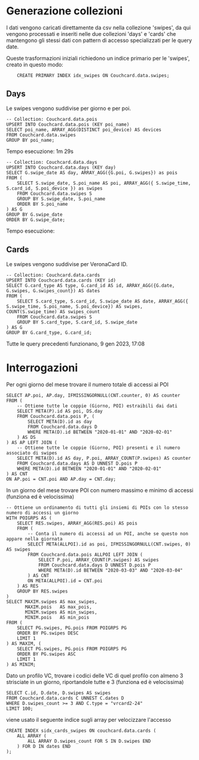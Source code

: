 # Generazione collezioni

I dati vengono caricati direttamente da csv nella collezione 'swipes', da qui vengono processati e inseriti nelle due collezioni 'days' e 'cards' che mantengono gli stessi dati con pattern di accesso specializzati per le query date.

Queste trasformazioni iniziali richiedono un indice primario per le 'swipes', creato in questo modo:

```
    CREATE PRIMARY INDEX idx_swipes ON Couchcard.data.swipes;
```

## Days

Le swipes vengono suddivise per giorno e per poi.

```
-- Collection: Couchcard.data.pois
UPSERT INTO Couchcard.data.pois (KEY poi_name)
SELECT poi_name, ARRAY_AGG(DISTINCT poi_device) AS devices
FROM Couchcard.data.swipes
GROUP BY poi_name;
```
Tempo esecuzione: 1m 29s

```
-- Collection: Couchcard.data.days
UPSERT INTO Couchcard.data.days (KEY day)
SELECT G.swipe_date AS day, ARRAY_AGG({G.poi, G.swipes}) as pois
FROM (
    SELECT S.swipe_date, S.poi_name AS poi, ARRAY_AGG({ S.swipe_time, S.card_id, S.poi_device }) as swipes
    FROM Couchcard.data.swipes S
    GROUP BY S.swipe_date, S.poi_name
    ORDER BY S.poi_name
) AS G
GROUP BY G.swipe_date
ORDER BY G.swipe_date;
```
Tempo esecuzione: 

## Cards

Le swipes vengono suddivise per VeronaCard ID.

```
-- Collection: Couchcard.data.cards
UPSERT INTO Couchcard.data.cards (KEY id)
SELECT G.card_type AS type, G.card_id AS id, ARRAY_AGG({G.date, G.swipes, G.swipes_count}) AS dates
FROM (
    SELECT S.card_type, S.card_id, S.swipe_date AS date, ARRAY_AGG({ S.swipe_time, S.poi_name, S.poi_device}) AS swipes, COUNT(S.swipe_time) AS swipes_count
    FROM Couchcard.data.swipes S
    GROUP BY S.card_type, S.card_id, S.swipe_date
) AS G
GROUP BY G.card_type, G.card_id;
```

Tutte le query precedenti funzionano, 9 gen 2023, 17:08

# Interrogazioni

Per ogni giorno del mese trovare il numero totale di accessi ai POI

```
SELECT AP.poi, AP.day, IFMISSINGORNULL(CNT.counter, 0) AS counter
FROM (
    -- Ottiene tutte le coppie (Giorno, POI) estraibili dai dati
    SELECT META(P).id AS poi, DS.day
    FROM Couchcard.data.pois P, (
        SELECT META(D).id as day
        FROM Couchcard.data.days D
        WHERE META(D).id BETWEEN "2020-01-01" AND "2020-02-01"
    ) AS DS
) AS AP LEFT JOIN (
    -- Ottiene tutte le coppie (Giorno, POI) presenti e il numero associato di swipes
    SELECT META(D).id AS day, P.poi, ARRAY_COUNT(P.swipes) AS counter
    FROM Couchcard.data.days AS D UNNEST D.pois P
    WHERE META(D).id BETWEEN "2020-01-01" AND "2020-02-01"
) AS CNT
ON AP.poi = CNT.poi AND AP.day = CNT.day;
```

In un giorno del mese trovare POI con numero massimo e minimo di accessi (funziona ed è velocissima)

```
-- Ottiene un ordinamento di tutti gli insiemi di POIs con lo stesso numero di accessi un giorno
WITH POIGRPS AS (
    SELECT RES.swipes, ARRAY_AGG(RES.poi) AS pois
    FROM (
        -- Conta il numero di accessi ad un POI, anche se questo non appare nella giornata
        SELECT META(ALLPOI).id as poi, IFMISSINGORNULL(CNT.swipes, 0) AS swipes
        FROM Couchcard.data.pois ALLPOI LEFT JOIN (
            SELECT P.poi, ARRAY_COUNT(P.swipes) AS swipes
            FROM Couchcard.data.days D UNNEST D.pois P
            WHERE META(D).id BETWEEN "2020-03-03" AND "2020-03-04"
        ) AS CNT
        ON META(ALLPOI).id = CNT.poi
    ) AS RES
    GROUP BY RES.swipes
)
SELECT MAXIM.swipes AS max_swipes, 
       MAXIM.pois   AS max_pois, 
       MINIM.swipes AS min_swipes, 
       MINIM.pois   AS min_pois
FROM (
    SELECT PG.swipes, PG.pois FROM POIGRPS PG
    ORDER BY PG.swipes DESC
    LIMIT 1
) AS MAXIM, (
    SELECT PG.swipes, PG.pois FROM POIGRPS PG
    ORDER BY PG.swipes ASC
    LIMIT 1
) AS MINIM;
```

Dato un profilo VC, trovare i codici delle VC di quel profilo con almeno 3 strisciate in un giorno, riportandole tutte e 3 (funziona ed è velocissima)

```
SELECT C.id, D.date, D.swipes AS swipes
FROM Couchcard.data.cards C UNNEST C.dates D
WHERE D.swipes_count >= 3 AND C.type = "vrcard2-24"
LIMIT 100;
```

viene usato il seguente indice sugli array per velocizzare l'accesso

```
CREATE INDEX sidx_cards_swipes ON couchcard.data.cards (
    ALL ARRAY (
        ALL ARRAY D.swipes_count FOR S IN D.swipes END
    ) FOR D IN dates END
);
```
